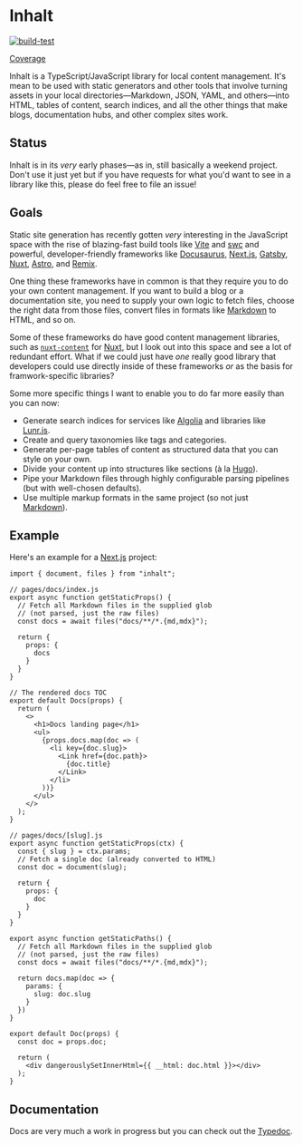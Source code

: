 # Inhalt

[![build-test](https://github.com/lucperkins/inhalt/actions/workflows/all.yml/badge.svg)](https://github.com/lucperkins/inhalt/actions/workflows/all.yml)

[Coverage](https://lucperkins.github.io/inhalt/coverage)

Inhalt is a TypeScript/JavaScript library for local content management. It's mean to be used with static generators and other tools that involve turning assets in your local directories—Markdown, JSON, YAML, and others—into HTML, tables of content, search indices, and all the other things that make blogs, documentation hubs, and other complex sites work.

## Status

Inhalt is in its _very_ early phases—as in, still basically a weekend project. Don't use it just yet but if you have requests for what you'd want to see in a library like this, please do feel free to file an issue!

## Goals

Static site generation has recently gotten _very_ interesting in the JavaScript space with the rise of blazing-fast build tools like [Vite] and [swc] and powerful, developer-friendly frameworks like [Docusaurus], [Next.js][next], [Gatsby], [Nuxt], [Astro], and [Remix].

One thing these frameworks have in common is that they require you to do your own content management. If you want to build a blog or a documentation site, you need to supply your own logic to fetch files, choose the right data from those files, convert files in formats like [Markdown] to HTML, and so on.

Some of these frameworks do have good content management libraries, such as [`nuxt-content`][nuxt-content] for [Nuxt], but I look out into this space and see a lot of redundant effort. What if we could just have _one_ really good library that developers could use directly inside of these frameworks _or_ as the basis for framwork-specific libraries?

Some more specific things I want to enable you to do far more easily than you can now:

- Generate search indices for services like [Algolia] and libraries like [Lunr.js][lunr].
- Create and query taxonomies like tags and categories.
- Generate per-page tables of content as structured data that you can style on your own.
- Divide your content up into structures like sections (à la [Hugo]).
- Pipe your Markdown files through highly configurable parsing pipelines (but with well-chosen defaults).
- Use multiple markup formats in the same project (so not just [Markdown]).

## Example

Here's an example for a [Next.js][next] project:

```tsx
import { document, files } from "inhalt";

// pages/docs/index.js
export async function getStaticProps() {
  // Fetch all Markdown files in the supplied glob
  // (not parsed, just the raw files)
  const docs = await files("docs/**/*.{md,mdx}");

  return {
    props: {
      docs
    }
  }
}

// The rendered docs TOC
export default Docs(props) {
  return (
    <>
      <h1>Docs landing page</h1>
      <ul>
        {props.docs.map(doc => (
          <li key={doc.slug}>
            <Link href={doc.path}>
              {doc.title}
            </Link>
          </li>
        ))}
      </ul>
    </>
  );
}

// pages/docs/[slug].js
export async function getStaticProps(ctx) {
  const { slug } = ctx.params;
  // Fetch a single doc (already converted to HTML)
  const doc = document(slug);

  return {
    props: {
      doc
    }
  }
}

export async function getStaticPaths() {
  // Fetch all Markdown files in the supplied glob
  // (not parsed, just the raw files)
  const docs = await files("docs/**/*.{md,mdx}");

  return docs.map(doc => {
    params: {
      slug: doc.slug
    }
  })
}

export default Doc(props) {
  const doc = props.doc;

  return (
    <div dangerouslySetInnerHtml={{ __html: doc.html }}></div>
  );
}
```

## Documentation

Docs are very much a work in progress but you can check out the [Typedoc][docs].

[algolia]: https://algolia.com
[astro]: https://astro.build
[docs]: https://lucperkins.github.io/inhalt
[docusaurus]: https://docusaurus.io
[gatsby]: https://gatsbyjs.com
[hugo]: https://gohugo.io/content-management/sections
[lunr]: https://lunrjs.com
[markdown]: https://www.markdownguide.org
[next]: https://nextjs.org
[nuxt]: https://nuxtjs.org
[nuxt-content]: https://content.nuxtjs.org
[remix]: https://remix.run
[swc]: https://swc.rs
[vite]: https://vitejs.dev
